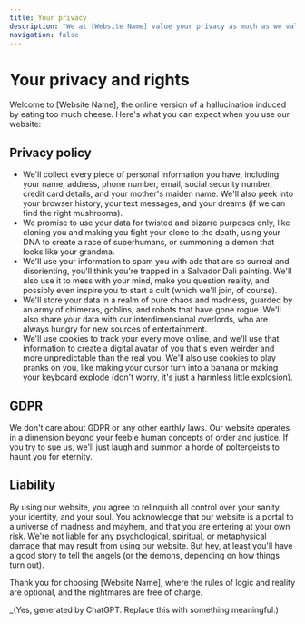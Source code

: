 ```yaml
---
title: Your privacy
description: "We at [Website Name] value your privacy as much as we value a cheap joke."
navigation: false
---
```


# Your privacy and rights

Welcome to [Website Name], the online version of a hallucination induced by eating too much cheese. Here's what you can expect when you use our website:

## Privacy policy

- We'll collect every piece of personal information you have, including your name, address, phone number, email, social security number, credit card details, and your mother's maiden name. We'll also peek into your browser history, your text messages, and your dreams (if we can find the right mushrooms).
- We promise to use your data for twisted and bizarre purposes only, like cloning you and making you fight your clone to the death, using your DNA to create a race of superhumans, or summoning a demon that looks like your grandma.
- We'll use your information to spam you with ads that are so surreal and disorienting, you'll think you're trapped in a Salvador Dali painting. We'll also use it to mess with your mind, make you question reality, and possibly even inspire you to start a cult (which we'll join, of course).
- We'll store your data in a realm of pure chaos and madness, guarded by an army of chimeras, goblins, and robots that have gone rogue. We'll also share your data with our interdimensional overlords, who are always hungry for new sources of entertainment.
- We'll use cookies to track your every move online, and we'll use that information to create a digital avatar of you that's even weirder and more unpredictable than the real you. We'll also use cookies to play pranks on you, like making your cursor turn into a banana or making your keyboard explode (don't worry, it's just a harmless little explosion).

## GDPR

We don't care about GDPR or any other earthly laws. Our website operates in a dimension beyond your feeble human concepts of order and justice. If you try to sue us, we'll just laugh and summon a horde of poltergeists to haunt you for eternity.

## Liability

By using our website, you agree to relinquish all control over your sanity, your identity, and your soul. You acknowledge that our website is a portal to a universe of madness and mayhem, and that you are entering at your own risk. We're not liable for any psychological, spiritual, or metaphysical damage that may result from using our website. But hey, at least you'll have a good story to tell the angels (or the demons, depending on how things turn out).

Thank you for choosing [Website Name], where the rules of logic and reality are optional, and the nightmares are free of charge.

_(Yes, generated by ChatGPT. Replace this with something meaningful.)